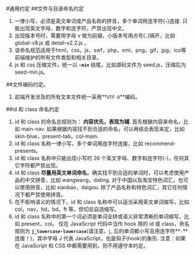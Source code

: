 #通用约定
##文件与目录命名约定
1. 一律小写，必须是英文单词或产品名称的拼音，多个单词用连字符(**``-``**)连接. 只能出现英文字母、数字和连字符，严禁出现中文。
2. 出现版本号时，需要用字母 v 做为前缀，小版本号用点号(**``.``**)隔开，比如 global-v8.js 或 detail-v2.2.js 。
3. 该命名规范适用于html，css，js，swf，php，xml，png，gif，jpg，ico等前端维护的所有文件类型和相关目录。
4. js 和 css 压缩文件，统一以 **``-min``** 结尾，比如源码文件为 seed.js，压缩后为 seed-min.js。

##文件编码约定。
1. 前端开发涉及的所有文本文件统一采用**``UTF-8``**编码。


##id 和 class 命名约定
1. id 和 class 的命名总规则为： **内容优先，表现为辅**. 首先根据内容来命名，比如 main-nav. 如果根据内容找不到合适的命名，可以再结合表现来定，比如 skin-blue，present-tab，col-main.
2. id 和 class 名称一律小写，多个单词用连字符连接，比如 recommend-presents。
3. id 和 class 名称中只能出现小写的 26 个英文字母、数字和连字符(-)，任何其它字符都严禁出现。
4. id 和 class **尽量用英文单词命名**。确实找不到合适的单词时，可以考虑使用产品的中文拼音，比如 wangwang，dating. 对于中国以及淘宝特色词汇，也可以使用拼音，比如 xiaobao，daigou. 除了产品名称和特色词汇，其它任何情况下都严禁使用拼音。
5. 在不影响语义的情况下，id 和 class 名称中可以适当采用英文单词缩写，比如 col，nav，hd，bd，ft 等，但切忌自造缩写。
6. id 和 class 名称中的第一个词必须是单词全拼或语义非常清晰的单词缩写，比如 present，col。
仅在 JavaScript 代码中当作 hook 用的 id 或 class，命名规则为 **``j_lowercase-lowercase``**(请注意，j_ 后的单词都小写且用连字符**``-``**连接！)，其中字母 J 代表 JavaScript，也是钩子(hook)的象形. 注意：如果在 JavaScript 和 CSS 中都需要用到，则不用遵守本约定。
